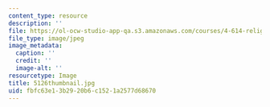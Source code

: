 ```yaml
---
content_type: resource
description: ''
file: https://ol-ocw-studio-app-qa.s3.amazonaws.com/courses/4-614-religious-architecture-and-islamic-cultures-fall-2002/fbfc63e13b2920b6c1521a2577d68670_5126thumbnail.jpg
file_type: image/jpeg
image_metadata:
  caption: ''
  credit: ''
  image-alt: ''
resourcetype: Image
title: 5126thumbnail.jpg
uid: fbfc63e1-3b29-20b6-c152-1a2577d68670
---
```

